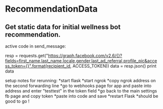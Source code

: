 # RecommendationData
Get static data for initial wellness bot recommendation.
---------------------------------------------------------
active code in send_message:

resp = requests.get("https://graph.facebook.com/v2.6/{}?fields=first_name,last_name,locale,gender,last_ad_referral,profile_pic&access_token={}".format(recipient_id, ACCESS_TOKEN))
data = resp.json()
print data

setup notes for rerunning:
*start flask
*start ngrok
*copy ngrok address on the second forwarding line
*go to webhooks page for app and paste into address and enter "testtest"
  in the token field
*go back to the main settings fb page and copy token
*paste into code and save
*restart Flask
*should be good to go !
